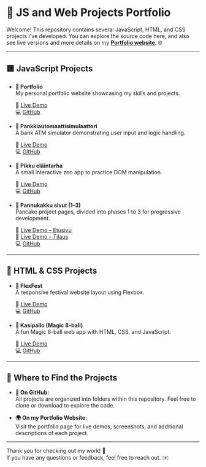 # 🚀 JS and Web Projects Portfolio

Welcome! This repository contains several JavaScript, HTML, and CSS projects I've developed. You can explore the source code here, and also see live versions and more details on my **[Portfolio website](https://portfolio-a8654.web.app/index.html)**. 🌐

---

## 🟨 JavaScript Projects

- **📁 Portfolio**  
  My personal portfolio website showcasing my skills and projects.

  🔗 [Live Demo](https://portfolio-a8654.web.app/index.html)  
  💻 [GitHub](https://github.com/Nyukaa/BCNew/tree/main/HTML/profile_page_project)

- **🏧 Pankkiautomaattisimulaattori**  
  A bank ATM simulator demonstrating user input and logic handling.

  🔗 [Live Demo](https://pankkiautomaattisimulaattori.web.app)  
  💻 [GitHub](https://github.com/Nyukaa/BCNew/tree/main/Harjoitukset/viikko_4/Pankki)

- **🐾 Pikku eläintarha**  
  A small interactive zoo app to practice DOM manipulation.

  🔗 [Live Demo](https://pikku-elaintarha-88c4c.web.app)  
  💻 [GitHub](https://github.com/Nyukaa/BCNew/tree/main/Harjoitukset/viikko_3/Pikku_zoo)

- **🥞 Pannukakku sivut (1–3)**  
  Pancake project pages, divided into phases 1 to 3 for progressive development.

  🔗 [Live Demo – Etusivu](https://pannukakku-87646.web.app)  
  🔗 [Live Demo – Tilaus](https://pannukakku-87646.web.app/tilaus.html)  
  💻 [GitHub](https://github.com/Nyukaa/BCNew/tree/main/HTML/09-viikko/Pannukakku)

---

## 🎨 HTML & CSS Projects

- **🎉 FlexFest**  
  A responsive festival website layout using Flexbox.

  🔗 [Live Demo](https://flex-haroijtus.web.app/)  
  💻 [GitHub](https://github.com/Nyukaa/BCNew/tree/main/HTML/06-viikko/Flex-haroijtus)

- **🎱 Kasipallo (Magic 8-ball)**  
  A fun Magic 8-ball web app with HTML, CSS, and JavaScript.

  🔗 [Live Demo](https://magic-ball-1418b.web.app/)  
  💻 [GitHub](https://github.com/Nyukaa/BCNew/tree/main/HTML/08-viikko/magic_ball)

---

## 📍 Where to Find the Projects

- **📂 On GitHub:**  
  All projects are organized into folders within this repository. Feel free to clone or download to explore the code.

- **🌍 On my Portfolio Website:**  
  Visit the portfolio page for live demos, screenshots, and additional descriptions of each project.

---

Thank you for checking out my work! 🙏  
If you have any questions or feedback, feel free to reach out. ✉️

